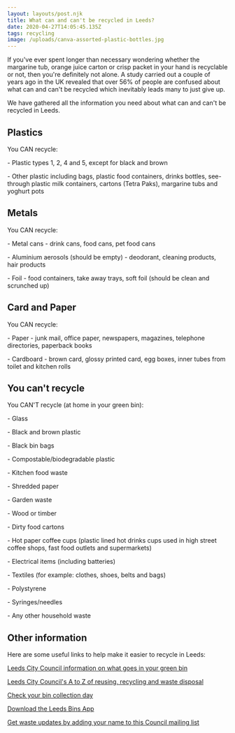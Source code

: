 ```yaml
---
layout: layouts/post.njk
title: What can and can't be recycled in Leeds?
date: 2020-04-27T14:05:45.135Z
tags: recycling
image: /uploads/canva-assorted-plastic-bottles.jpg
---
```

If you've ever spent longer than necessary wondering whether the margarine tub, orange juice carton or crisp packet in your hand is recyclable or not, then you're definitely not alone. A study carried out a couple of years ago in the UK revealed that over 56% of people are confused about what can and can't be recycled which inevitably leads many to just give up.

We have gathered all the information you need about what can and can't be recycled in Leeds.

## Plastics

You CAN recycle:

\- Plastic types 1, 2, 4 and 5, except for black and brown

\- Other plastic including bags, plastic food containers, drinks bottles, see-through plastic milk containers, cartons (Tetra Paks), margarine tubs and yoghurt pots



## Metals

You CAN recycle:

\- Metal cans - drink cans, food cans, pet food cans

\- Aluminium aerosols (should be empty) - deodorant, cleaning products, hair products

\- Foil - food containers, take away trays, soft foil (should be clean and scrunched up)



## Card and Paper

You CAN recycle:

\- Paper - junk mail, office paper, newspapers, magazines, telephone directories, paperback books

\- Cardboard - brown card, glossy printed card, egg boxes, inner tubes from toilet and kitchen rolls



## You can't recycle

You CAN'T recycle (at home in your green bin):

\- Glass

\- Black and brown plastic

\- Black bin bags

\- Compostable/biodegradable plastic

\- Kitchen food waste

\- Shredded paper

\- Garden waste

\- Wood or timber

\- Dirty food cartons

\- Hot paper coffee cups (plastic lined hot drinks cups used in high street coffee shops, fast food outlets and supermarkets)

\- Electrical items (including batteries)

\- Textiles (for example: clothes, shoes, belts and bags)

\- Polystyrene

\- Syringes/needles

\- Any other household waste



## Other information

Here are some useful links to help make it easier to recycle in Leeds:

[Leeds City Council information on what goes in your green bin](https://www.leeds.gov.uk/residents/bins-and-recycling/your-bins/green-recycling-bin)

[Leeds City Council's A to Z of reusing, recycling and waste disposal](https://www.leeds.gov.uk/residents/bins-and-recycling/a-to-z-of-reusing-recycling-and-waste-disposal)

[](https://www.leeds.gov.uk/residents/bins-and-recycling/a-to-z-of-reusing-recycling-and-waste-disposal)[Check your bin collection day](https://www.leeds.gov.uk/residents/bins-and-recycling/check-your-bin-day?fbclid=IwAR34guQIeRlDRdfSlLqAoUV11XxRVK6RrYPBUFVAJYFirzE-iTSqKd9cf2A)

[Download the Leeds Bins App](https://imactivate.com/leedsbins/?utm_source=Twitter&utm_medium=social&utm_campaign=SocialSignIn)

[Get waste updates by adding your name to this Council mailing list](https://public.govdelivery.com/accounts/UKLEEDS/subscriber/new?topic_id=UKLEEDS_3&fbclid=IwAR0udGR0GOJ4qbA5vIw9UAyVz8_8TKjvWUOTOExf9SAR6l8n5vswzQUStN8)